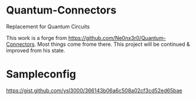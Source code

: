 # Quantum-Connectors
Replacement for Quantum Circuits

This work is a forge from https://github.com/Ne0nx3r0/Quantum-Connectors.
Most things come frome there.
This project will be continued & improved from his state.


# Sampleconfig
https://gist.github.com/ysl3000/366143b06a6c508a02cf3cd52ed65bae